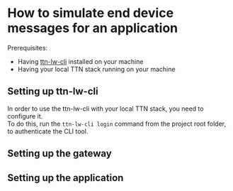 # How to simulate end device messages for an application

Prerequisites:
* Having [ttn-lw-cli](https://thethingsstack.io/v3.5.3/guides/getting-started/cli/) installed on your machine
* Having your local TTN stack running on your machine

## Setting up ttn-lw-cli
In order to use the ttn-lw-cli with your local TTN stack, you need to configure it.  
To do this, run the `ttn-lw-cli login` command from the project root folder, to authenticate the CLI tool.

## Setting up the gateway

## Setting up the application